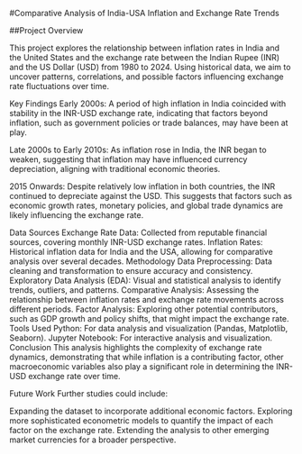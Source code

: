 #Comparative Analysis of India-USA Inflation and Exchange Rate Trends

##Project Overview

This project explores the relationship between inflation rates in India and the United States and the exchange rate between the Indian Rupee (INR) and the US Dollar (USD) from 1980 to 2024. Using historical data, we aim to uncover patterns, correlations, and possible factors influencing exchange rate fluctuations over time.

Key Findings
Early 2000s: A period of high inflation in India coincided with stability in the INR-USD exchange rate, indicating that factors beyond inflation, such as government policies or trade balances, may have been at play.

Late 2000s to Early 2010s: As inflation rose in India, the INR began to weaken, suggesting that inflation may have influenced currency depreciation, aligning with traditional economic theories.

2015 Onwards: Despite relatively low inflation in both countries, the INR continued to depreciate against the USD. This suggests that factors such as economic growth rates, monetary policies, and global trade dynamics are likely influencing the exchange rate.

Data Sources
Exchange Rate Data: Collected from reputable financial sources, covering monthly INR-USD exchange rates.
Inflation Rates: Historical inflation data for India and the USA, allowing for comparative analysis over several decades.
Methodology
Data Preprocessing: Data cleaning and transformation to ensure accuracy and consistency.
Exploratory Data Analysis (EDA): Visual and statistical analysis to identify trends, outliers, and patterns.
Comparative Analysis: Assessing the relationship between inflation rates and exchange rate movements across different periods.
Factor Analysis: Exploring other potential contributors, such as GDP growth and policy shifts, that might impact the exchange rate.
Tools Used
Python: For data analysis and visualization (Pandas, Matplotlib, Seaborn).
Jupyter Notebook: For interactive analysis and visualization.
Conclusion
This analysis highlights the complexity of exchange rate dynamics, demonstrating that while inflation is a contributing factor, other macroeconomic variables also play a significant role in determining the INR-USD exchange rate over time.

Future Work
Further studies could include:

Expanding the dataset to incorporate additional economic factors.
Exploring more sophisticated econometric models to quantify the impact of each factor on the exchange rate.
Extending the analysis to other emerging market currencies for a broader perspective.
